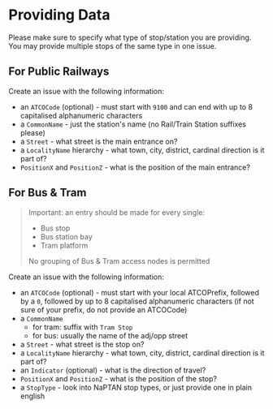 # Providing Data

Please make sure to specify what type of stop/station you are providing. You may provide multiple stops of the same type in one issue.

## For Public Railways

Create an issue with the following information:
- an `ATCOCode` (optional) - must start with `9100` and can end with up to 8 capitalised alphanumeric characters
- a `CommonName` - just the station's name (no Rail/Train Station suffixes please)
- a `Street` - what street is the main entrance on?
- a `LocalityName` hierarchy - what town, city, district, cardinal direction is it part of?
- `PositionX` and `PositionZ` - what is the position of the main entrance?

## For Bus & Tram

> Important: an entry should be made for every single:
> - Bus stop
> - Bus station bay
> - Tram platform
>
> No grouping of Bus & Tram access nodes is permitted

Create an issue with the following information:
- an `ATCOCode` (optional) - must start with your local ATCOPrefix, followed by a `0`, followed by up to 8 capitalised alphanumeric characters (if not sure of your prefix, do not provide an ATCOCode)
- a `CommonName`
  - for tram: suffix with `Tram Stop`
  - for bus: usually the name of the adj/opp street
- a `Street` - what street is the stop on?
- a `LocalityName` hierarchy - what town, city, district, cardinal direction is it part of?
- an `Indicator` (optional) - what is the direction of travel?
- `PositionX` and `PositionZ` - what is the position of the stop?
- a `StopType` - look into NaPTAN stop types, or just provide one in plain english
